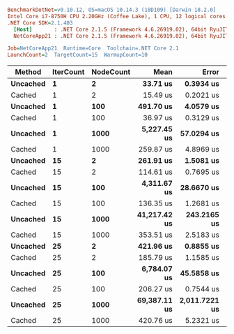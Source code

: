 ``` ini

BenchmarkDotNet=v0.10.12, OS=macOS 10.14.3 (18D109) [Darwin 18.2.0]
Intel Core i7-8750H CPU 2.20GHz (Coffee Lake), 1 CPU, 12 logical cores and 6 physical cores
.NET Core SDK=2.1.403
  [Host]       : .NET Core 2.1.5 (Framework 4.6.26919.02), 64bit RyuJIT DEBUG
  NetCoreApp21 : .NET Core 2.1.5 (Framework 4.6.26919.02), 64bit RyuJIT

Job=NetCoreApp21  Runtime=Core  Toolchain=.NET Core 2.1  
LaunchCount=2  TargetCount=15  WarmupCount=10  

```
|   Method | IterCount | NodeCount |         Mean |         Error |        StdDev |       Median |      Gen 0 |   Gen 1 |    Allocated |
|--------- |---------- |---------- |-------------:|--------------:|--------------:|-------------:|-----------:|--------:|-------------:|
| **Uncached** |         **1** |         **2** |     **33.71 us** |     **0.3934 us** |     **0.5643 us** |     **33.63 us** |    **13.4888** |       **-** |     **62.28 KB** |
|   Cached |         1 |         2 |     15.49 us |     0.2021 us |     0.2899 us |     15.39 us |     5.7373 |       - |     26.52 KB |
| **Uncached** |         **1** |       **100** |    **491.70 us** |     **4.0579 us** |     **5.6886 us** |    **490.65 us** |   **203.1250** |       **-** |    **938.16 KB** |
|   Cached |         1 |       100 |     36.97 us |     0.3129 us |     0.4487 us |     36.87 us |    14.3433 |       - |     66.33 KB |
| **Uncached** |         **1** |      **1000** |  **5,227.45 us** |    **57.0294 us** |    **83.5930 us** |  **5,206.40 us** |  **1945.3125** |  **7.8125** |   **8981.91 KB** |
|   Cached |         1 |      1000 |    259.87 us |     4.8969 us |     7.1778 us |    258.08 us |    93.2617 |  1.9531 |    431.95 KB |
| **Uncached** |        **15** |         **2** |    **261.91 us** |     **1.5081 us** |     **2.1142 us** |    **261.81 us** |   **107.9102** |       **-** |     **497.7 KB** |
|   Cached |        15 |         2 |    114.61 us |     0.7695 us |     1.1035 us |    114.50 us |    42.7246 |       - |    197.03 KB |
| **Uncached** |        **15** |       **100** |  **4,311.67 us** |    **28.6670 us** |    **41.1134 us** |  **4,322.30 us** |  **1625.0000** |       **-** |    **7504.7 KB** |
|   Cached |        15 |       100 |    136.35 us |     1.2681 us |     1.8588 us |    135.80 us |    51.2695 |       - |    236.84 KB |
| **Uncached** |        **15** |      **1000** | **41,217.42 us** |   **243.2165 us** |   **340.9555 us** | **41,138.47 us** | **15562.5000** | **62.5000** |   **71854.7 KB** |
|   Cached |        15 |      1000 |    353.51 us |     2.5183 us |     3.7692 us |    352.49 us |   130.3711 |       - |    602.47 KB |
| **Uncached** |        **25** |         **2** |    **421.96 us** |     **0.8855 us** |     **1.0875 us** |    **421.99 us** |   **175.2930** |       **-** |    **808.72 KB** |
|   Cached |        25 |         2 |    185.79 us |     1.1585 us |     1.6981 us |    185.61 us |    69.0918 |       - |    318.83 KB |
| **Uncached** |        **25** |       **100** |  **6,784.07 us** |    **45.5858 us** |    **66.8190 us** |  **6,768.20 us** |  **2640.6250** |       **-** |  **12195.09 KB** |
|   Cached |        25 |       100 |    206.27 us |     0.7544 us |     1.0575 us |    206.23 us |    77.6367 |       - |    358.64 KB |
| **Uncached** |        **25** |      **1000** | **69,387.11 us** | **2,011.7221 us** | **2,753.6679 us** | **67,828.26 us** | **25312.5000** | **62.5000** | **116763.84 KB** |
|   Cached |        25 |      1000 |    420.76 us |     5.2321 us |     7.8311 us |    418.23 us |   156.7383 |  0.4883 |    724.27 KB |
